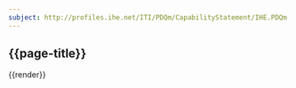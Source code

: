 ```yaml
---
subject: http://profiles.ihe.net/ITI/PDQm/CapabilityStatement/IHE.PDQm.server
---
```

## {{page-title}}


  {{render}}